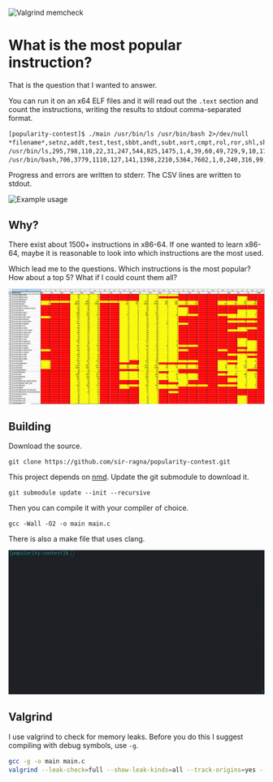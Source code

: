 
![Valgrind memcheck](https://github.com/sir-ragna/popularity-contest/actions/workflows/makefile.yml/badge.svg)

# What is the most popular instruction?

That is the question that I wanted to answer.

You can run it on an x64 ELF files and it will read out the `.text` 
section and count the instructions, writing the results to stdout 
comma-separated format.

```txt
[popularity-contest]$ ./main /usr/bin/ls /usr/bin/bash 2>/dev/null 
*filename*,setnz,addt,test,test,sbbt,andt,subt,xort,cmpt,rol,ror,shl,shr,sar,test,not,neg,mul,imul,div,idiv,call,jmp,push,jo,jno,jb,jnb,jz,jnz,jbe,ja,js,jns,jp,jl,jge,jle,jg,fadd,fmul,fsubr,fld,fstp,fldcw,fnstcw,ret,fldz,fild,fistp,fucomi,fcomi,fmulp,fdivpp,hlt,ud2,cmovb,cmovnb,cmovz,cmovnz,cmovbe,cmova,cmovs,cmovns,cmovl,cmovge,cmovle,cmovg,bt,btc,bt,cqo,pxor,bswap,addss,mulss,subss,divss,addsd,mulsd,fcomip,divsd,cdq,cdqe,cvtsi2sd,cvtsi2ss,cvttss2si,movaps,comiss,lea,mov,movdqa,movdqu,rep,rep,movsx,movsxd,movzx,nop,pop,rep,fxch,fucomip,movss,movups,endbr64
/usr/bin/ls,295,798,110,22,31,247,544,825,1475,1,4,39,60,49,729,9,10,17,38,25,2,1170,1002,573,15,3,41,84,1062,721,133,101,53,21,3,1,3,37,49,9,4,3,18,25,12,6,350,0,11,6,2,4,2,4,1,0,5,12,38,30,1,4,6,5,1,0,3,0,1,6,5,1,14,0,6,8,3,1,2,2,3,1,1,11,4,10,6,29,16,898,6141,36,4,0,0,19,87,409,1083,753,1,17,1,12,13,6
/usr/bin/bash,706,3779,1110,127,141,1398,2210,5364,7602,1,0,240,316,99,9272,23,31,7,68,3,12,12679,6805,3774,0,1,52,86,9428,5864,321,326,300,120,0,85,130,590,336,0,0,0,0,3,0,0,1921,1,1,0,0,0,0,0,1,14,2,8,170,161,4,3,10,13,6,11,13,10,0,0,44,5,6,1,0,0,0,0,0,0,0,0,9,137,0,0,0,214,0,6387,45623,103,31,1,4,237,1601,1557,7635,5332,20,0,0,0,44,5
```

Progress and errors are written to stderr. 
The CSV lines are written to stdout.

![Example usage](imgs/example-usage.gif)

## Why?

There exist about 1500+ instructions in x86-64.
If one wanted to learn x86-64, maybe it is reasonable to look into 
which instructions are the most used.

Which lead me to the questions. Which instructions is the most popular?
How about a top 5? What if I could count them all?

![Data visualisation example](imgs/data-visualisation-example.png)

## Building

Download the source.

```
git clone https://github.com/sir-ragna/popularity-contest.git
```

This project depends on [nmd](https://github.com/Nomade040/nmd).
Update the git submodule to download it.

```
git submodule update --init --recursive
```

Then you can compile it with your compiler of choice.

```
gcc -Wall -O2 -o main main.c
```

There is also a make file that uses clang.

![cmd: make release](imgs/make-release.gif)

## Valgrind

I use valgrind to check for memory leaks.
Before you do this I suggest compiling with debug symbols, use `-g`.

```sh
gcc -g -o main main.c
valgrind --leak-check=full --show-leak-kinds=all --track-origins=yes --log-file=valgrind-out.txt ./main /bin/a* 2>/dev/null >/dev/null
```
